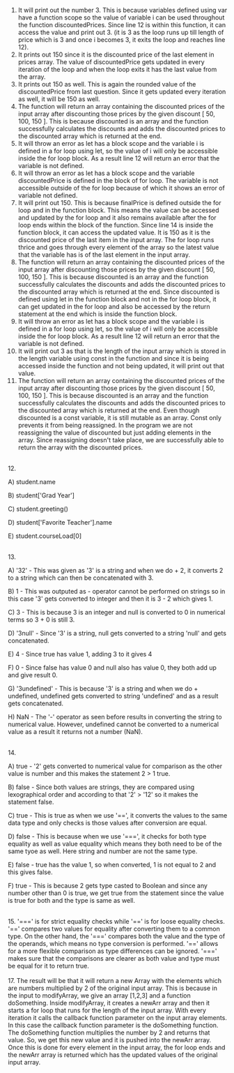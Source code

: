 1. It will print out the number 3. This is because variables defined using var have a function scope so the value of variable i can be used throughout the function discountedPrices. Since line 12 is within this function, it can access the value and print out 3. (it is 3 as the loop runs up till length of price which is 3 and once i becomes 3, it exits the loop and reaches line 12).
2. It prints out 150 since it is the discounted price of the last element in prices array. The value of discountedPrice gets updated in every iteration of the loop and when the loop exits it has the last value from the array.
3. It prints out 150 as well. This is again the rounded value of the discountedPrice from last question. Since it gets updated every iteration as well, it will be 150 as well.
4. The function will return an array containing the discounted prices of the input array after discounting those prices by the given discount [ 50, 100, 150 ]. This is because discounted is an array and the function successfully calculates the discounts and adds the discounted prices to the discounted array which is returned at the end.
5. It will throw an error as let has a block scope and the variable i is defined in a for loop using let, so the value of i will only be accessible inside the for loop block. As a result line 12 will return an error that the variable is not defined.
6. It will throw an error as let has a block scope and the variable discountedPrice is defined in the block of for loop. The variable is not accessible outside of the for loop because of which it shows an error of variable not defined.
7. It will print out 150. This is because finalPrice is defined outside the for loop and in the function block. This means the value can be accessed and updated by the for loop and it also remains available after the for loop ends within the block of the function. Since line 14 is inside the function block, it can access the updated value. It is 150 as it is the discounted price of the last item in the input array. The for loop runs thrice and goes through every element of the array so the latest value that the variable has is of the last element in the input array.
8. The function will return an array containing the discounted prices of the input array after discounting those prices by the given discount [ 50, 100, 150 ]. This is because discounted is an array and the function successfully calculates the discounts and adds the discounted prices to the discounted array which is returned at the end. Since discounted is defined using let in the function block and not in the for loop block, it can get updated in the for loop and also be accessed by the return statement at the end which is inside the function block.
9. It will throw an error as let has a block scope and the variable i is defined in a for loop using let, so the value of i will only be accessible inside the for loop block. As a result line 12 will return an error that the variable is not defined.
10. It will print out 3 as that is the length of the input array which is stored in the length variable using const in the function and since it is being accessed inside the function and not being updated, it will print out that value.
11. The function will return an array containing the discounted prices of the input array after discounting those prices by the given discount [ 50, 100, 150 ]. This is because discounted is an array and the function successfully calculates the discounts and adds the discounted prices to the discounted array which is returned at the end. Even though discounted is a const variable, it is still mutable as an array. Const only prevents it from being reassigned. In the program we are not reassigning the value of discounted but just adding elements in the array. Since reassigning doesn't take place, we are successfully able to return the array with the discounted prices.

<br>
12. 

A) student.name

B) student['Grad Year']

C) student.greeting()

D) student['Favorite Teacher'].name

E) student.courseLoad[0]

<br>
13.

A) '32' - This was given as '3' is a string and when we do + 2, it converts 2 to a string which can then be concatenated with 3.

B) 1 - This was outputed as - operator cannot be performed on strings so in this case '3' gets converted to integer and then it is 3 - 2 which gives 1.

C) 3 - This is because 3 is an integer and null is converted to 0 in numerical terms so 3 + 0 is still 3.

D) '3null' - Since '3' is a string, null gets converted to a string 'null' and gets concatenated.

E) 4 - Since true has value 1, adding 3 to it gives 4

F) 0 - Since false has value 0 and null also has value 0, they both add up and give result 0.

G) '3undefined' - This is because '3' is a string and when we do + undefined, undefined gets converted to string 'undefined' and as a result gets concatenated.

H) NaN - The '-' operator as seen before results in converting the string to numerical value. However, undefined cannot be converted to a numerical value as a result it returns not a number (NaN).

<br>
14.

A) true - '2' gets converted to numerical value for comparison as the other value is number and this makes the statement 2 > 1 true.

B) false - Since both values are strings, they are compared using lexographical order and according to that '2' > '12' so it makes the statement false.

C) true - This is true as when we use '==', it converts the values to the same data type and only checks is those values after conversion are equal.

D) false - This is because when we use '===', it checks for both type equality as well as value equality which means they both need to be of the same tyoe as well. Here string and number are not the same type.

E) false - true has the value 1, so when converted, 1 is not equal to 2 and this gives false.

F) true - This is because 2 gets type casted to Boolean and since any number other than 0 is true, we get true from the statement since the value is true for both and the type is same as well.

<br>
15. '===' is for strict equality checks while '==' is for loose equality checks. '==' compares two values for equality after converting them to a common type. On the other hand, the '===' compares both the value and the type of the operands, which means no type conversion is performed. '==' allows for a more flexible comparison as type differences can be ignored. '===' makes sure that the comparisons are clearer as both value and type must be equal for it to return true.


<br>
<br>
17. The result will be that it will return a new Array with the elements which are numbers multiplied by 2 of the original input array. This is because in the input to modifyArray, we give an array [1,2,3] and a function doSomething. Inside modifyArray, it creates a newArr array and then it starts a for loop that runs for the length of the input array. With every iteration it calls the callback function parameter on the input array elements. In this case the callback function parameter is the doSomething function. The doSomething function multiplies the number by 2 and returns that value. So, we get this new value and it is pushed into the newArr array. Once this is done for every element in the input array, the for loop ends and the newArr array is returned which has the updated values of the original input array.
